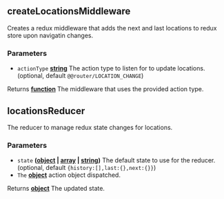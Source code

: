 <!-- Generated by documentation.js. Update this documentation by updating the source code. -->

## createLocationsMiddleware

Creates a redux middleware that adds the next and last locations to redux
store upon navigatin changes.

### Parameters

-   `actionType` **[string][1]** The action type to listen for to update locations. (optional, default `@@router/LOCATION_CHANGE`)

Returns **[function][2]** The middleware that uses the provided action type.

## locationsReducer

The reducer to manage redux state changes for locations.

### Parameters

-   `state` **([object][3] \| [array][4] \| [string][1])** The default state to use for the reducer. (optional, default `{history:[],last:{},next:{}}`)
-   `The` **[object][3]** action object dispatched.

Returns **[object][3]** The updated state.

[1]: https://developer.mozilla.org/docs/Web/JavaScript/Reference/Global_Objects/String

[2]: https://developer.mozilla.org/docs/Web/JavaScript/Reference/Statements/function

[3]: https://developer.mozilla.org/docs/Web/JavaScript/Reference/Global_Objects/Object

[4]: https://developer.mozilla.org/docs/Web/JavaScript/Reference/Global_Objects/Array
